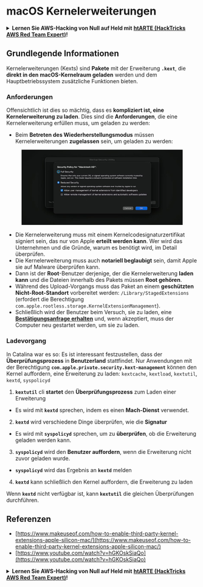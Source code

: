 # macOS Kernelerweiterungen

<details>

<summary><strong>Lernen Sie AWS-Hacking von Null auf Held mit</strong> <a href="https://training.hacktricks.xyz/courses/arte"><strong>htARTE (HackTricks AWS Red Team Expert)</strong></a><strong>!</strong></summary>

* Arbeiten Sie in einem **Cybersicherheitsunternehmen**? Möchten Sie Ihr **Unternehmen auf HackTricks beworben sehen**? Oder möchten Sie Zugang zur **neuesten Version von PEASS oder zum Herunterladen von HackTricks im PDF-Format** haben? Überprüfen Sie die [**ABONNEMENTPLÄNE**](https://github.com/sponsors/carlospolop)!
* Entdecken Sie [**The PEASS Family**](https://opensea.io/collection/the-peass-family), unsere exklusive Sammlung von [**NFTs**](https://opensea.io/collection/the-peass-family)
* Holen Sie sich das [**offizielle PEASS- und HackTricks-Merch**](https://peass.creator-spring.com)
* **Treten Sie dem** [**💬**](https://emojipedia.org/speech-balloon/) **Discord-Gruppe bei** oder der [**Telegram-Gruppe**](https://t.me/peass) bei oder **folgen Sie mir** auf **Twitter** 🐦[**@carlospolopm**](https://twitter.com/hacktricks\_live).
* **Teilen Sie Ihre Hacking-Tricks, indem Sie PR an** [**hacktricks repo**](https://github.com/carlospolop/hacktricks) **und** [**hacktricks-cloud repo**](https://github.com/carlospolop/hacktricks-cloud) **senden**.

</details>

## Grundlegende Informationen

Kernelerweiterungen (Kexts) sind **Pakete** mit der Erweiterung **`.kext`**, die **direkt in den macOS-Kernelraum geladen** werden und dem Hauptbetriebssystem zusätzliche Funktionen bieten.

### Anforderungen

Offensichtlich ist dies so mächtig, dass es **kompliziert ist, eine Kernelerweiterung zu laden**. Dies sind die **Anforderungen**, die eine Kernelerweiterung erfüllen muss, um geladen zu werden:

* Beim **Betreten des Wiederherstellungsmodus** müssen Kernelerweiterungen **zugelassen** sein, um geladen zu werden:

<figure><img src="../../../.gitbook/assets/image (327).png" alt=""><figcaption></figcaption></figure>

* Die Kernelerweiterung muss mit einem Kernelcodesignaturzertifikat signiert sein, das nur von Apple **erteilt werden kann**. Wer wird das Unternehmen und die Gründe, warum es benötigt wird, im Detail überprüfen.
* Die Kernelerweiterung muss auch **notariell beglaubigt** sein, damit Apple sie auf Malware überprüfen kann.
* Dann ist der **Root**-Benutzer derjenige, der die Kernelerweiterung **laden kann** und die Dateien innerhalb des Pakets müssen **Root gehören**.
* Während des Upload-Vorgangs muss das Paket an einem **geschützten Nicht-Root-Standort** vorbereitet werden: `/Library/StagedExtensions` (erfordert die Berechtigung `com.apple.rootless.storage.KernelExtensionManagement`).
* Schließlich wird der Benutzer beim Versuch, sie zu laden, eine [**Bestätigungsanfrage erhalten**](https://developer.apple.com/library/archive/technotes/tn2459/\_index.html) und, wenn akzeptiert, muss der Computer neu gestartet werden, um sie zu laden.

### Ladevorgang

In Catalina war es so: Es ist interessant festzustellen, dass der **Überprüfungsprozess** in **Benutzerland** stattfindet. Nur Anwendungen mit der Berechtigung **`com.apple.private.security.kext-management`** können den Kernel auffordern, eine Erweiterung zu laden: `kextcache`, `kextload`, `kextutil`, `kextd`, `syspolicyd`

1. **`kextutil`** cli **startet** den **Überprüfungsprozess** zum Laden einer Erweiterung
* Es wird mit **`kextd`** sprechen, indem es einen **Mach-Dienst** verwendet.
2. **`kextd`** wird verschiedene Dinge überprüfen, wie die **Signatur**
* Es wird mit **`syspolicyd`** sprechen, um zu **überprüfen**, ob die Erweiterung geladen werden kann.
3. **`syspolicyd`** wird den **Benutzer auffordern**, wenn die Erweiterung nicht zuvor geladen wurde.
* **`syspolicyd`** wird das Ergebnis an **`kextd`** melden
4. **`kextd`** kann schließlich den Kernel auffordern, die Erweiterung zu laden

Wenn **`kextd`** nicht verfügbar ist, kann **`kextutil`** die gleichen Überprüfungen durchführen.

## Referenzen

* [https://www.makeuseof.com/how-to-enable-third-party-kernel-extensions-apple-silicon-mac/](https://www.makeuseof.com/how-to-enable-third-party-kernel-extensions-apple-silicon-mac/)
* [https://www.youtube.com/watch?v=hGKOskSiaQo](https://www.youtube.com/watch?v=hGKOskSiaQo)

<details>

<summary><strong>Lernen Sie AWS-Hacking von Null auf Held mit</strong> <a href="https://training.hacktricks.xyz/courses/arte"><strong>htARTE (HackTricks AWS Red Team Expert)</strong></a><strong>!</strong></summary>

* Arbeiten Sie in einem **Cybersicherheitsunternehmen**? Möchten Sie Ihr **Unternehmen auf HackTricks beworben sehen**? Oder möchten Sie Zugang zur **neuesten Version von PEASS oder zum Herunterladen von HackTricks im PDF-Format** haben? Überprüfen Sie die [**ABONNEMENTPLÄNE**](https://github.com/sponsors/carlospolop)!
* Entdecken Sie [**The PEASS Family**](https://opensea.io/collection/the-peass-family), unsere exklusive Sammlung von [**NFTs**](https://opensea.io/collection/the-peass-family)
* Holen Sie sich das [**offizielle PEASS- und HackTricks-Merch**](https://peass.creator-spring.com)
* **Treten Sie dem** [**💬**](https://emojipedia.org/speech-balloon/) **Discord-Gruppe bei** oder der [**Telegram-Gruppe**](https://t.me/peass) bei oder **folgen Sie mir** auf **Twitter** 🐦[**@carlospolopm**](https://twitter.com/hacktricks\_live).
* **Teilen Sie Ihre Hacking-Tricks, indem Sie PR an** [**hacktricks repo**](https://github.com/carlospolop/hacktricks) **und** [**hacktricks-cloud repo**](https://github.com/carlospolop/hacktricks-cloud) **senden**.

</details>
